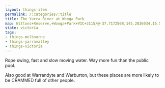 ```yaml
---
layout: things-item
permalink: /:categories/:title
title: The Yarra River at Wonga Park
map: Wittons+Reserve,+Wonga+Park+VIC+3115/@-37.7172508,145.2836034,15.5z
state: victoria
tags:
- things-melbourne
- things-yarravalley
- things-victoria
---
```

Rope swing, fast and slow moving water. Way more fun than the public pool.

Also good at Warrandyte and Warburton, but these places are more likely to be CRAMMED full of other people.
